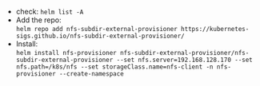 * check:
  `helm list -A`
* Add the repo:  
  `helm repo add nfs-subdir-external-provisioner https://kubernetes-sigs.github.io/nfs-subdir-external-provisioner/`
* Install:  
  `helm install nfs-provisioner nfs-subdir-external-provisioner/nfs-subdir-external-provisioner --set nfs.server=192.168.128.170 --set nfs.path=/k8s/nfs --set storageClass.name=nfs-client -n nfs-provisioner --create-namespace`

  
